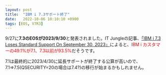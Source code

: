 ```yaml
---
layout: post
title:  "IBM i 7.3サポート終了"
date:   2022-10-06 10:10:10 +0900
tags: [EOS, V7R3]
---
```

9/27に**7.3のEOSが2023/9/30**と発表されました。IT Jungleの記事、[「IBM i 7.3 Loses Standard Support On September 30, 2023」](https://www.itjungle.com/2022/10/03/ibm-i-7-3-loses-standard-support-on-april-28-2023/)によると、<span style="color: red">IBM i カスタマーの49.1%が7.1、7.3以前が93.5%</span>だそうです。

7.1は最終的に2023/4/30に延長サポートが終了する公算が高いので、7.1⇒7.5(QSECURITY=20の場合は7.4?)の移行が始まるかもしれません。
